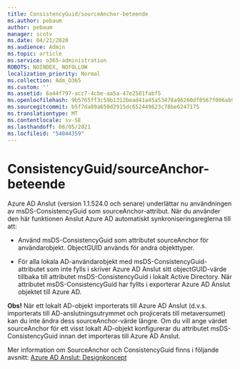 ```yaml
---
title: ConsistencyGuid/sourceAnchor-beteende
ms.author: pebaum
author: pebaum
manager: scotv
ms.date: 04/21/2020
ms.audience: Admin
ms.topic: article
ms.service: o365-administration
ROBOTS: NOINDEX, NOFOLLOW
localization_priority: Normal
ms.collection: Adm_O365
ms.custom: ''
ms.assetid: 6a44f797-acc7-4cbe-aa5a-47e2581fabf5
ms.openlocfilehash: 9b5765ff3c59b1312bead41a45a53478a96260df0567f006ab93c3ccfaf4be64
ms.sourcegitcommit: b5f7da89a650d2915dc652449623c78be6247175
ms.translationtype: MT
ms.contentlocale: sv-SE
ms.lasthandoff: 08/05/2021
ms.locfileid: "54044359"
---
```

# <a name="consistencyguid--sourceanchor-behavior"></a>ConsistencyGuid/sourceAnchor-beteende

Azure AD Anslut (version 1.1.524.0 och senare) underlättar nu användningen av msDS-ConsistencyGuid som sourceAnchor-attribut. När du använder den här funktionen Anslut Azure AD automatiskt synkroniseringsreglerna till att:
  
- Använd msDS-ConsistencyGuid som attributet sourceAnchor för användarobjekt. ObjectGUID används för andra objekttyper.
    
- För alla lokala AD-användarobjekt med msDS-ConsistencyGuid-attributet som inte fylls i skriver Azure AD Anslut sitt objectGUID-värde tillbaka till attributet msDS-ConsistencyGuid i lokalt Active Directory. När attributet msDS-ConsistencyGuid har fyllts i exporterar Azure AD Anslut objektet till Azure AD.
    
 **Obs!** När ett lokalt AD-objekt importerats till Azure AD Anslut (d.v.s. importerats till AD-anslutningsutrymmet och projicerats till metaversumet) kan du inte ändra dess sourceAnchor-värde längre. Om du vill ange värdet sourceAnchor för ett visst lokalt AD-objekt konfigurerar du attributet msDS-ConsistencyGuid innan det importeras till Azure AD Anslut. 
  
Mer information om SourceAnchor och ConsistencyGuid finns i följande avsnitt: [Azure AD Anslut: Designkoncept](https://docs.microsoft.com/azure/active-directory/connect/active-directory-aadconnect-design-concepts)
  

